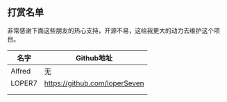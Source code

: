 ## 打赏名单

非常感谢下面这些朋友的热心支持，开源不易，这给我更大的动力去维护这个项目。

| 名字     | Github地址                      |
|--------|-------------------------------|
| Alfred | 无                             |
| LOPER7 | https://github.com/loperSeven |
|        |                               |
|        |                               |

